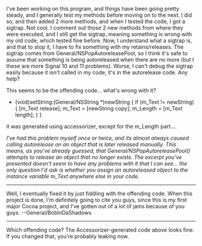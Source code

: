 I've been working on this program, and things have been going pretty steady, and I generally test my methods before moving on to the next. I did so, and then added 2 more methods, and when I tested the code, I got a sigtrap. Not cool. I comment out those 2 new methods from where they were executed, and I still get the sigtrap, meaning something is wrong with my old code, which tested fine before. Now, I understand what a sigtrap is, and that to stop it, I have to fix something with my retains/releases. The sigtrap comes from General/NSPopAutoreleasePool, so I think it's safe to assume that something is being autoreleased when there are no more (but I these are more Signal 10 and 11 problems). Worse, I can't debug the sigtrap easily because it isn't called in my code, it's in the autorelease code. Any help?

This seems to be the offending code... what's wrong with it?
    
- (void)setString:(General/NSString *)newString
{
	if (m_Text != newString) {
        [m_Text release];
        m_Text = [newString copy];
	m_Length = [m_Text length];
    }
}

it was generated using accessorizer, except for the m_Length part....

*I've had this problem myself once or twice, and its almost always caused calling     autorelease on an object that is later released manually. This means, as you've already guessed, that     General/NSPopAutoreleasePool() attempts to release an object that no longer exists.
The excerpt you've presented doesn't seem to have any problems with it that I can see... the only question I'd ask is whether you assign an autoreleased object to the instance variable     m_Text anywhere else in your code.*

----

Well, I eventually fixed it by just fiddling with the offending code. When this project is done, I'm definitely going to cite you guys, since this is my first major Cocoa project, and I've gotten out of a lot of jams because of you guys. --General/BobInDaShadows

----

Which offending code? The Accessorizer-generated code above looks fine. If you changed that, you're probably leaking now.